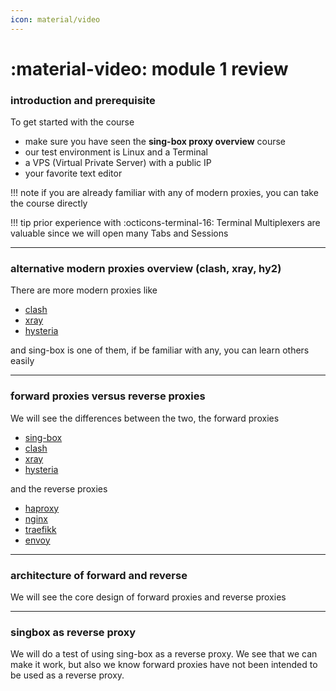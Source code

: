 ```yaml
---
icon: material/video
---
```


# :material-video: module 1 review



### introduction and prerequisite

To get started with the course 

- make sure you have seen the **sing-box proxy overview** course
- our test environment is Linux and a Terminal
- a VPS (Virtual Private Server) with a public IP
- your favorite text editor


!!! note
    if you are already familiar with any of modern proxies, you can take the course
    directly

!!! tip
    prior experience with :octicons-terminal-16: Terminal Multiplexers are valuable 
    since we will open many Tabs and Sessions

---

### alternative modern proxies overview (clash, xray, hy2)

There are more modern proxies like

- [clash](https://github.com/MetaCubeX/mihomo)
- [xray](https://github.com/XTLS/Xray-core)
- [hysteria](https://github.com/apernet/hysteria)

and sing-box is one of them, if be familiar with any, you can learn others easily

---

### forward proxies versus reverse proxies

We will see the differences between the two, the forward proxies

- [sing-box](https://github.com/SagerNet/sing-box)
- [clash](https://github.com/MetaCubeX/mihomo)
- [xray](https://github.com/XTLS/Xray-core)
- [hysteria](https://github.com/apernet/hysteria)

and the reverse proxies 

- [haproxy](https://www.haproxy.org/)
- [nginx](https://nginx.org/)
- [traefikk](https://traefik.io/traefik)
- [envoy](https://www.envoyproxy.io/)

---

### architecture of forward and reverse

We will see the core design of forward proxies and reverse proxies

---

### singbox as reverse proxy

We will do a test of using sing-box as a reverse proxy. We see that we can make it 
work, but also we know forward proxies have not been intended to be used as a reverse 
proxy.
